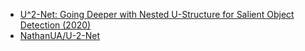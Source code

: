 - [U^2-Net: Going Deeper with Nested U-Structure for Salient Object Detection (2020)](https://arxiv.org/abs/2005.09007)
- [NathanUA/U-2-Net](https://github.com/NathanUA/U-2-Net)
